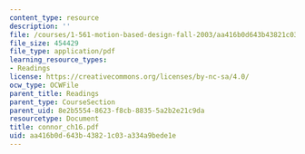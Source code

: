 ```yaml
---
content_type: resource
description: ''
file: /courses/1-561-motion-based-design-fall-2003/aa416b0d643b43821c03a334a9bede1e_connor_ch16.pdf
file_size: 454429
file_type: application/pdf
learning_resource_types:
- Readings
license: https://creativecommons.org/licenses/by-nc-sa/4.0/
ocw_type: OCWFile
parent_title: Readings
parent_type: CourseSection
parent_uid: 8e2b5554-8623-f8cb-8835-5a2b2e21c9da
resourcetype: Document
title: connor_ch16.pdf
uid: aa416b0d-643b-4382-1c03-a334a9bede1e
---
```

